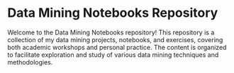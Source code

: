 # Data Mining Notebooks Repository
Welcome to the Data Mining Notebooks repository! This repository is a collection of my data mining projects, notebooks, and exercises, covering both academic workshops and personal practice. The content is organized to facilitate exploration and study of various data mining techniques and methodologies.
